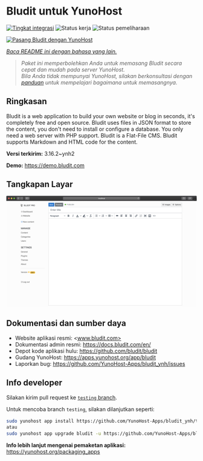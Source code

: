 <!--
N.B.: README ini dibuat secara otomatis oleh <https://github.com/YunoHost/apps/tree/master/tools/readme_generator>
Ini TIDAK boleh diedit dengan tangan.
-->

# Bludit untuk YunoHost

[![Tingkat integrasi](https://dash.yunohost.org/integration/bludit.svg)](https://ci-apps.yunohost.org/ci/apps/bludit/) ![Status kerja](https://ci-apps.yunohost.org/ci/badges/bludit.status.svg) ![Status pemeliharaan](https://ci-apps.yunohost.org/ci/badges/bludit.maintain.svg)

[![Pasang Bludit dengan YunoHost](https://install-app.yunohost.org/install-with-yunohost.svg)](https://install-app.yunohost.org/?app=bludit)

*[Baca README ini dengan bahasa yang lain.](./ALL_README.md)*

> *Paket ini memperbolehkan Anda untuk memasang Bludit secara cepat dan mudah pada server YunoHost.*  
> *Bila Anda tidak mempunyai YunoHost, silakan berkonsultasi dengan [panduan](https://yunohost.org/install) untuk mempelajari bagaimana untuk memasangnya.*

## Ringkasan

Bludit is a web application to build your own website or blog in seconds, it's completely free and open source. Bludit uses files in JSON format to store the content, you don't need to install or configure a database. You only need a web server with PHP support. Bludit is a Flat-File CMS. Bludit supports Markdown and HTML code for the content.

**Versi terkirim:** 3.16.2~ynh2

**Demo:** <https://demo.bludit.com>

## Tangkapan Layar

![Tangkapan Layar pada Bludit](./doc/screenshots/bludit_1_en.png)

## Dokumentasi dan sumber daya

- Website aplikasi resmi: <www.bludit.com>
- Dokumentasi admin resmi: <https://docs.bludit.com/en/>
- Depot kode aplikasi hulu: <https://github.com/bludit/bludit>
- Gudang YunoHost: <https://apps.yunohost.org/app/bludit>
- Laporkan bug: <https://github.com/YunoHost-Apps/bludit_ynh/issues>

## Info developer

Silakan kirim pull request ke [`testing` branch](https://github.com/YunoHost-Apps/bludit_ynh/tree/testing).

Untuk mencoba branch `testing`, silakan dilanjutkan seperti:

```bash
sudo yunohost app install https://github.com/YunoHost-Apps/bludit_ynh/tree/testing --debug
atau
sudo yunohost app upgrade bludit -u https://github.com/YunoHost-Apps/bludit_ynh/tree/testing --debug
```

**Info lebih lanjut mengenai pemaketan aplikasi:** <https://yunohost.org/packaging_apps>
